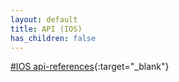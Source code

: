 ```yaml
---
layout: default
title: API (IOS)
has_children: false
---
```

[#IOS api-references](/docs/ios-api-reference/html/index.html){:target="_blank"}

